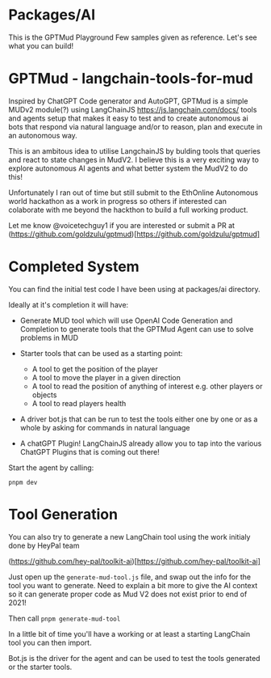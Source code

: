 
Packages/AI
==========
This is the GPTMud Playground
Few samples given as reference.
Let's see what you can build!

# GPTMud - langchain-tools-for-mud
Inspired by ChatGPT Code generator and AutoGPT, GPTMud is a simple MUDv2 module(?) using LangChainJS https://js.langchain.com/docs/ tools and agents setup that makes it easy to test and to create autonomous ai bots that respond via natural language and/or to reason, plan and execute in an autonomous way.

This is an ambitous idea to utilise LangchainJS by bulding tools that queries and react to state changes in MudV2.
I believe this is a very exciting way to explore autonomous AI agents and what better system the MudV2 to do this!

Unfortunately I ran out of time but still submit to the EthOnline Autonomous world hackathon as a work in progress so others if interested can colaborate with me beyond the hackthon to build a full working product.

Let me know @voicetechguy1 if you are interested or submit a PR at (https://github.com/goldzulu/gptmud)[https://github.com/goldzulu/gptmud]


# Completed System

You can find the initial test code I have been using at packages/ai directory.

Ideally at it's completion it will have:

* Generate MUD tool which will use OpenAI Code Generation and Completion to generate tools that the GPTMud Agent can use to solve problems in MUD

* Starter tools that can be used as a starting point:
    * A tool to get the position of the player
    * A tool to move the player in a given direction
    * A tool to read the position of anything of interest e.g. other players or objects
    * A tool to read players health

* A driver bot.js that can be run to test the tools either one by one or as a whole by asking for commands in natural language

* A chatGPT Plugin! LangChainJS already allow you to tap into the various ChatGPT Plugins that is coming out there!

Start the agent by calling:

`pnpm dev`

# Tool Generation
You can also try to generate a new LangChain tool using the work initialy done by HeyPal team

(https://github.com/hey-pal/toolkit-ai)[https://github.com/hey-pal/toolkit-ai]

Just open up the `generate-mud-tool.js` file, and swap out the info for the tool you want to generate. Need to explain a bit more to give the AI context so it can generate proper code as Mud V2 does not exist prior to end of 2021!

Then call `pnpm generate-mud-tool` 

In a little bit of time you'll have a working or at least a starting LangChain tool you can then import.

Bot.js is the driver for the agent and can be used to test the tools generated or the starter tools.

